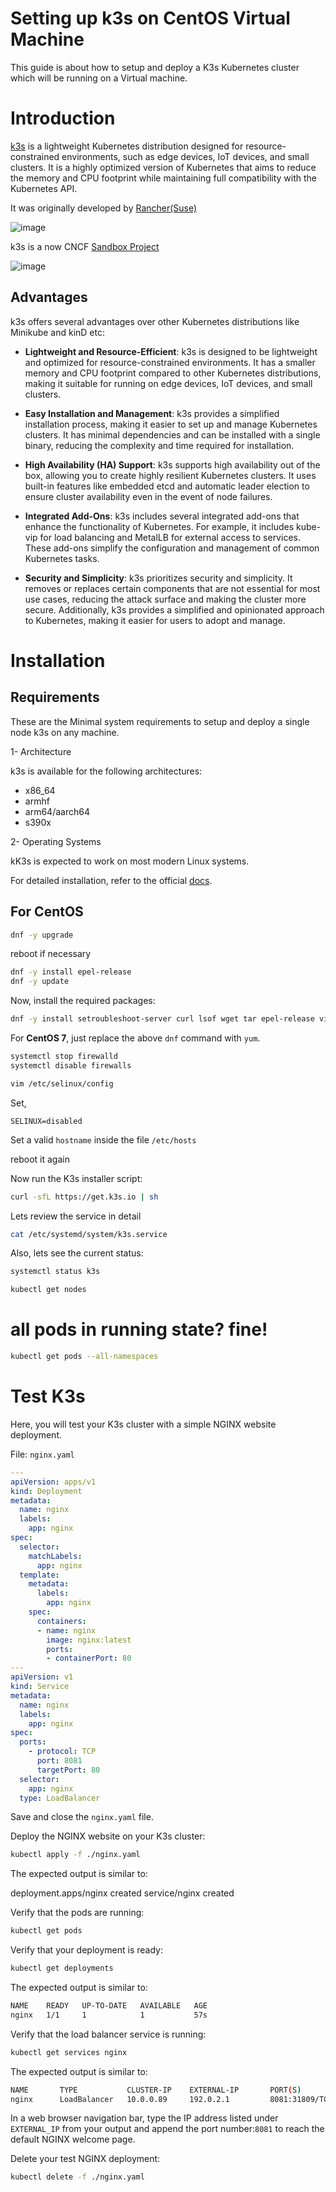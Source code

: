 # Setting up k3s on CentOS Virtual Machine

This guide is about how to setup and deploy a K3s Kubernetes cluster which will be running on a Virtual machine.


# Introduction

[k3s](https://k3s.io/) is a lightweight Kubernetes distribution designed for resource-constrained environments, such as edge devices, IoT devices, and small clusters.  It is a highly optimized version of Kubernetes that aims to reduce the memory and CPU footprint while maintaining full compatibility with the Kubernetes API.

It was originally developed by [Rancher(Suse)](https://www.rancher.com/)

![image](https://github.com/usmangt/learning-grafana/assets/69509548/9e859578-889d-4b6c-8073-b5ab1ce18c40)


k3s is a now CNCF [Sandbox Project](https://www.cncf.io/)

![image](https://github.com/usmangt/learning-grafana/assets/69509548/030f2118-6bb1-48ef-a6bf-c18c29094deb)

## Advantages

k3s offers several advantages over other Kubernetes distributions like Minikube and kinD etc:

- **Lightweight and Resource-Efficient**: k3s is designed to be lightweight and optimized for resource-constrained environments. It has a smaller memory and CPU footprint compared to other Kubernetes distributions, making it suitable for running on edge devices, IoT devices, and small clusters.

- **Easy Installation and Management**: k3s provides a simplified installation process, making it easier to set up and manage Kubernetes clusters. It has minimal dependencies and can be installed with a single binary, reducing the complexity and time required for installation.

- **High Availability (HA) Support**: k3s supports high availability out of the box, allowing you to create highly resilient Kubernetes clusters. It uses built-in features like embedded etcd and automatic leader election to ensure cluster availability even in the event of node failures.

- **Integrated Add-Ons**: k3s includes several integrated add-ons that enhance the functionality of Kubernetes. For example, it includes kube-vip for load balancing and MetalLB for external access to services. These add-ons simplify the configuration and management of common Kubernetes tasks.

- **Security and Simplicity**: k3s prioritizes security and simplicity. It removes or replaces certain components that are not essential for most use cases, reducing the attack surface and making the cluster more secure. Additionally, k3s provides a simplified and opinionated approach to Kubernetes, making it easier for users to adopt and manage.



# Installation

## Requirements

These are the Minimal system requirements to setup and deploy a single node k3s on any machine.

1- Architecture

k3s is available for the following architectures:

- x86_64
- armhf
- arm64/aarch64
- s390x

2- Operating Systems

kK3s is expected to work on most modern Linux systems.


For detailed installation, refer to the official [docs](https://docs.k3s.io/).

## For CentOS

```bash
dnf -y upgrade
```

reboot if necessary

```bash
dnf -y install epel-release
dnf -y update
```
Now, install the required packages:

```bash
dnf -y install setroubleshoot-server curl lsof wget tar epel-release vim
```

For **CentOS 7**, just replace the above `dnf` command with `yum`.


```bash
systemctl stop firewalld
systemctl disable firewalls
```


```bash
vim /etc/selinux/config 
```

Set,

`SELINUX=disabled`

Set a valid `hostname` inside the file `/etc/hosts`

reboot it again

Now run the K3s installer script:

```bash
curl -sfL https://get.k3s.io | sh
```

Lets review the service in detail
```bash
cat /etc/systemd/system/k3s.service
```

Also, lets see the current status:

```bash
systemctl status k3s
```

```bash
kubectl get nodes
```
# all pods in running state? fine!
```bash
kubectl get pods --all-namespaces
```



# Test K3s
Here, you will test your K3s cluster with a simple NGINX website deployment.


File: `nginx.yaml`

```yaml
---
apiVersion: apps/v1
kind: Deployment
metadata:
  name: nginx
  labels:
    app: nginx
spec:
  selector:
    matchLabels:
      app: nginx
  template:
    metadata:
      labels:
        app: nginx
    spec:
      containers:
      - name: nginx
        image: nginx:latest
        ports:
        - containerPort: 80
---
apiVersion: v1
kind: Service
metadata:
  name: nginx
  labels:
    app: nginx
spec:
  ports:
    - protocol: TCP
      port: 8081
      targetPort: 80
  selector:
    app: nginx
  type: LoadBalancer
```



Save and close the `nginx.yaml` file.

Deploy the NGINX website on your K3s cluster:

```bash
kubectl apply -f ./nginx.yaml
```

The expected output is similar to:

deployment.apps/nginx created
service/nginx created

Verify that the pods are running:

```bash
kubectl get pods
```

Verify that your deployment is ready:

```bash
kubectl get deployments
```

The expected output is similar to:

```bash
NAME    READY   UP-TO-DATE   AVAILABLE   AGE
nginx   1/1     1            1           57s
```

Verify that the load balancer service is running:

```bash
kubectl get services nginx
```
The expected output is similar to:

```bash
NAME       TYPE           CLUSTER-IP    EXTERNAL-IP       PORT(S)          AGE
nginx      LoadBalancer   10.0.0.89     192.0.2.1         8081:31809/TCP   33m
```

In a web browser navigation bar, type the IP address listed under `EXTERNAL_IP` from your output and append the port number:`8081` to reach the default NGINX welcome page.

Delete your test NGINX deployment:

```bash
kubectl delete -f ./nginx.yaml
```
